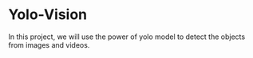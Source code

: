 # Yolo-Vision
In this project, we will use the power of yolo model to detect the objects from images and videos.
